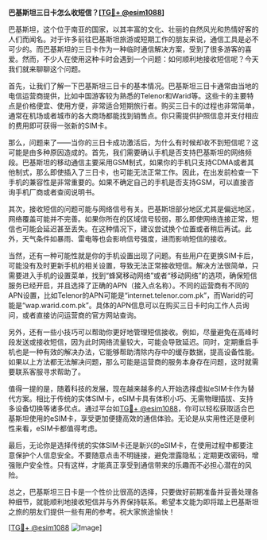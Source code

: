**巴基斯坦三日卡怎么收短信？[[TG💪+ @esim1088](https://t.me/s/esim1088)]**

巴基斯坦，这个位于南亚的国家，以其丰富的文化、壮丽的自然风光和热情好客的人们而闻名。对于许多前往巴基斯坦旅游或短期工作的朋友来说，通信工具是必不可少的。而巴基斯坦的三日卡作为一种临时通信解决方案，受到了很多游客的喜爱。然而，不少人在使用这种卡时会遇到一个问题：如何顺利地接收短信呢？今天我们就来聊聊这个问题。

首先，让我们了解一下巴基斯坦三日卡的基本情况。巴基斯坦三日卡通常由当地的电信运营商提供，比如中国游客较为熟悉的Telenor和Warid等。这些卡的主要特点是价格便宜、使用方便，非常适合短期旅行者。购买三日卡的过程也非常简单，通常在机场或者城市的各大商场都能找到销售点。你只需提供护照信息并支付相应的费用即可获得一张新的SIM卡。

那么，问题来了——当你的三日卡成功激活后，为什么有时候却收不到短信呢？这可能是由多种原因造成的。首先，我们需要确认手机是否支持巴基斯坦的网络频段。巴基斯坦的移动通信主要采用GSM制式，如果你的手机只支持CDMA或者其他制式，那么即使插入了三日卡，也可能无法正常工作。因此，在出发前检查一下手机的兼容性是非常重要的。如果不确定自己的手机是否支持GSM，可以直接咨询手机厂商或者查阅说明书。

其次，接收短信的问题可能与网络信号有关。巴基斯坦部分地区尤其是偏远地区，网络覆盖可能并不完善。如果你所在的区域信号较弱，那么即使网络连接正常，短信也可能会延迟甚至丢失。在这种情况下，建议尝试换个位置或者稍后再试。此外，天气条件如暴雨、雷电等也会影响信号强度，进而影响短信的接收。

当然，还有一种可能性就是你的手机设置出现了问题。有些用户在更换SIM卡后，可能没有及时更新手机的相关设置，导致无法正常接收短信。解决方法很简单，只需要进入手机的设置菜单，找到“蜂窝移动网络”或者“移动网络”的选项，确保短信服务已经开启，并且选择了正确的APN（接入点名称）。不同的运营商有不同的APN设置，比如Telenor的APN可能是“internet.telenor.com.pk”，而Warid的可能是“wap.warid.com.pk”。具体的APN信息可以在购买三日卡时向工作人员询问，或者直接访问运营商的官方网站查询。

另外，还有一些小技巧可以帮助你更好地管理短信接收。例如，尽量避免在高峰时段发送或接收短信，因为此时网络流量较大，可能会导致延迟。同时，定期重启手机也是一种有效的解决办法，它能够帮助清除内存中的缓存数据，提高设备性能。如果以上方法都无法解决问题，那么可能是运营商的服务本身存在问题，这时就需要联系客服寻求帮助了。

值得一提的是，随着科技的发展，现在越来越多的人开始选择虚拟eSIM卡作为替代方案。相比于传统的实体SIM卡，eSIM卡具有体积小巧、无需物理插拔、支持多设备切换等诸多优点。通过平台如[TG💪+ @esim1088](https://t.me/s/esim1088)，你可以轻松获取适合巴基斯坦使用的eSIM卡，享受更加便捷高效的通信体验。无论是从实用性还是便利性来看，eSIM卡都值得考虑。

最后，无论你是选择传统的实体SIM卡还是新兴的eSIM卡，在使用过程中都要注意保护个人信息安全。不要随意点击不明链接，避免泄露隐私；定期更改密码，增强账户安全性。只有这样，才能真正享受到通信带来的乐趣而不必担心潜在的风险。

总之，巴基斯坦三日卡是一个性价比很高的选择，只要做好前期准备并妥善处理各种细节，就能顺利地接收短信并与外界保持联系。希望本文能为即将踏上巴基斯坦之旅的朋友们提供一些有用的参考。祝大家旅途愉快！

[[TG💪+ @esim1088](https://t.me/s/esim1088) ![Image](https://i.postimg.cc/4NQfJmqS/Snipaste-2025-05-13-00-14-12.png)]